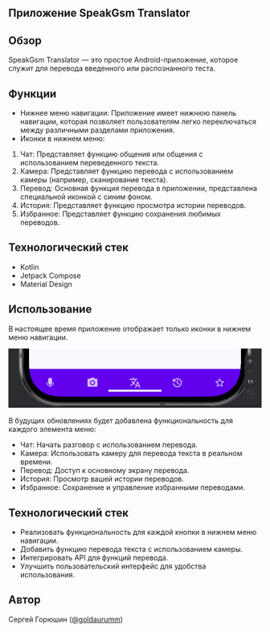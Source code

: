<h2>Приложение SpeakGsm Translator</h2>

## Обзор
SpeakGsm Translator — это простое Android-приложение, которое служит для перевода введенного или распознанного теста.

## Функции
* Нижнее меню навигации: Приложение имеет нижнюю панель навигации, которая позволяет пользователям легко переключаться между различными разделами приложения.
* Иконки в нижнем меню:
 1. Чат: Представляет функцию общения или общения с использованием переведенного текста.
 2. Камера: Представляет функцию перевода с использованием камеры (например, сканирование текста).
 3. Перевод: Основная функция перевода в приложении, представлена специальной иконкой с синим фоном.
 4. История: Представляет функцию просмотра истории переводов.
 5. Избранное: Представляет функцию сохранения любимых переводов.
   
## Технологический стек

* Kotlin
* Jetpack Compose
* Material Design

## Использование
В настоящее время приложение отображает только иконки в нижнем меню навигации.

![image_1.png](https://github.com/sergey-goryushin-qa/SpeakGsm/blob/master/image_1.png)

В будущих обновлениях будет добавлена функциональность для каждого элемента меню:

* Чат: Начать разговор с использованием перевода.
* Камера: Использовать камеру для перевода текста в реальном времени.
* Перевод: Доступ к основному экрану перевода.
* История: Просмотр вашей истории переводов.
* Избранное: Сохранение и управление избранными переводами.
  
## Технологический стек

* Реализовать функциональность для каждой кнопки в нижнем меню навигации.
* Добавить функцию перевода текста с использованием камеры.
* Интегрировать API для функций перевода.
* Улучшить пользовательский интерфейс для удобства использования.

## Автор

Сергей Горюшин ([@goldaurumm](https://t.me/goldaurumm))
